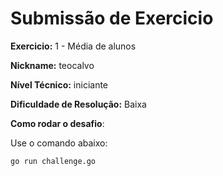 # Submissão de Exercicio

**Exercicio:** 1 - Média de alunos

**Nickname:** teocalvo

**Nível Técnico:** iniciante

**Dificuldade de Resolução:** Baixa

**Como rodar o desafio**: 

Use o comando abaixo: 
```bash
go run challenge.go
```
